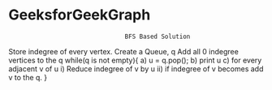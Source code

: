 # GeeksforGeekGraph
                                    BFS Based Solution
Store indegree of every vertex.
Create a Queue, q
Add all 0 indegree vertices to the q
while(q is not empty){
    a) u = q.pop();
    b) print u
    c) for every adjacent v of u
        i) Reduce indegree of v by u
        ii) if indegree of v becomes add v to the q.
}